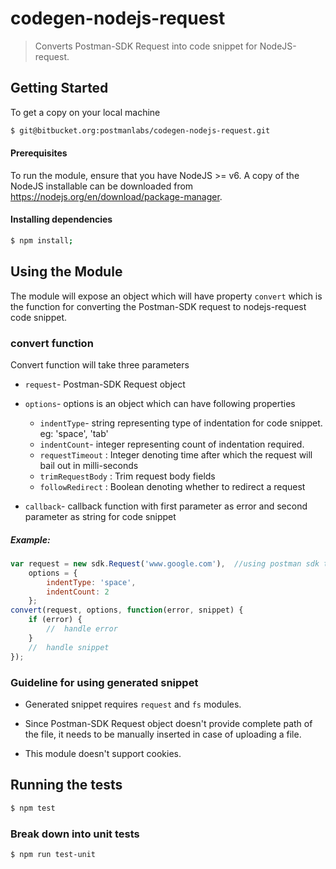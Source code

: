 # codegen-nodejs-request

> Converts Postman-SDK Request into code snippet for NodeJS-request.

## Getting Started
 To get a copy on your local machine
```bash
$ git@bitbucket.org:postmanlabs/codegen-nodejs-request.git
```

#### Prerequisites
To run the module, ensure that you have NodeJS >= v6. A copy of the NodeJS installable can be downloaded from https://nodejs.org/en/download/package-manager.

#### Installing dependencies
```bash
$ npm install;
```

## Using the Module
The module will expose an object which will have property `convert` which is the function for converting the Postman-SDK request to nodejs-request code snippet.

### convert function
Convert function will take three parameters
* `request`- Postman-SDK Request object

* `options`- options is an object which can have following properties
    * `indentType`- string representing type of indentation for code snippet. eg: 'space', 'tab'
    * `indentCount`- integer representing count of indentation required.
    * `requestTimeout` : Integer denoting time after which the request will bail out in milli-seconds
    * `trimRequestBody` : Trim request body fields
    * `followRedirect` : Boolean denoting whether to redirect a request

* `callback`- callback function with first parameter as error and second parameter as string for code snippet

##### Example:
```js
var request = new sdk.Request('www.google.com'),  //using postman sdk to create request  
    options = {
        indentType: 'space',
        indentCount: 2
    };
convert(request, options, function(error, snippet) {
    if (error) {
        //  handle error
    }
    //  handle snippet
});
```

### Guideline for using generated snippet
* Generated snippet requires `request` and `fs` modules.

* Since Postman-SDK Request object doesn't provide complete path of the file, it needs to be manually inserted in case of uploading a file.

* This module doesn't support cookies.


## Running the tests

```bash
$ npm test
```

### Break down into unit tests

```bash
$ npm run test-unit
```